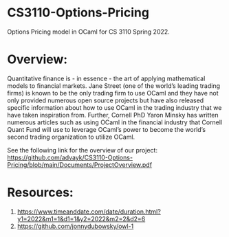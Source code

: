 # CS3110-Options-Pricing
Options Pricing model in OCaml for CS 3110 Spring 2022. 

# Overview: 

Quantitative finance is - in essence - 
the art of applying mathematical models to financial markets. Jane Street (one of the world’s 
leading trading firms) is known to be the only trading firm to use OCaml and they have not only 
provided numerous open source projects but have also released specific information about how to use 
OCaml in the trading industry that we have taken inspiration from. Further, Cornell PhD Yaron Minsky 
has written numerous articles such as using OCaml in the financial industry that Cornell Quant Fund will 
use to leverage OCaml’s power to become the world’s second trading organization to utilize OCaml.

See the following link for the overview of our project: https://github.com/advayk/CS3110-Options-Pricing/blob/main/Documents/ProjectOverview.pdf

# Resources: 
1. https://www.timeanddate.com/date/duration.html?y1=2022&m1=1&d1=1&y2=2022&m2=2&d2=6
2. https://github.com/jonnydubowsky/owl-1
